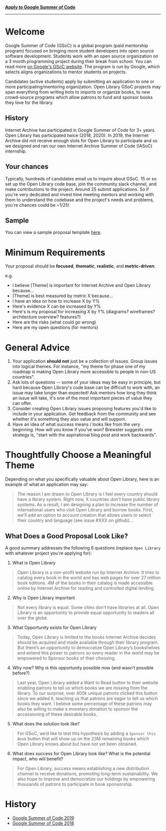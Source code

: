 [**Apply to Google Summer of Code**](https://summerofcode.withgoogle.com/organizations/5089442861154304/)

***

# Welcome

Google Summer of Code (GSoC) is a global program (paid mentorship program) focused on bringing more student developers into open source software development. Students work with an open source organization on a 3 month programming project during their break from school. You can read more [on Google's GSoC website](https://summerofcode.withgoogle.com). The program is run by Google, which selects aligns organizations to mentor students on projects.

Candidates (active students) apply by submitting an application to one or more participating/mentoring organization. Open Library GSoC projects may span everything from writing bots to imports or organize books, to new crowd-source programs which allow patrons to fund and sponsor books they love for the library.

## History

Internet Archive has participated in Google Summer of Code for 3+ years. Open Library has participated twice (2018, 2020). In 2019, the Internet Archive did not receive enough slots for Open Library to participate and so we designed and ran our own Internet Archive Summer of Code (IASoC) internship. 

## Your chances

Typically, hundreds of candidates email us to inquire about GSoC. 15 or so set up the Open Library code base, join the community slack channel, and make contributions to the project. Around 25 submit applications. So if you're very dedicated and invest time meeting mentors and working with them to understand the codebase and the project's needs and problems, you're chances could be ~1/25!

## Sample

You can view a sample proposal template [here](https://docs.google.com/document/d/1FkKxvI6sbi7Nj42WdVmkHwiycPR3PR_VV44cwHPCOnM/edit#heading=h.z6ne0og04bp5).

# Minimum Requirements

Your proposal should be **focused**, **thematic**, **realistic**, and **metric-driven**:

e.g.
- I believe [Theme] is important for Internet Archive and Open Library because...
- [Theme] is best measured by metric X because...
- I have an idea on how to increase X by Y%
- Here's evidence X can be increased by Y%
- Here's is my proposal for increasing X by Y% (diagrams? wireframes? architecture overview? features?)
- Here are the risks (what could go wrong)
- Here are my open questions (for mentors)

# General Advice

1. Your application **should not** just be a collection of issues. Group issues into logical themes. For instance, "my theme for phase one of my roadmap is making Open Library more accessible to people in non-US countries".
2. Ask lots of questions -- some of your ideas may be easy in principle, but hard because Open Library's code base can be difficult to work with, an issue may take longer than expected! Ask mentors how long they think an issue will take, it's one of the most important pieces of value they can offer.
3. Consider creating Open Library issues proposing features you'd like to include in your application. Get feedback from the community and see whether it's something they also value and will support.
4. Have an idea of what success means / looks like from the very beginning. How will you know if you've won? Brewster suggests one strategy is, "start with the aspirational blog post and work backwards".

# Thoughtfully Choose a Meaningful Theme

Depending on what you specifically valuable about Open Library, here is an example of what an application may say:

> The reason I am drawn to Open Library is I feel every country should have a library system. Right now, X countries don't have public library systems. As a result, I am designing a plan to increase the number of international users who visit Open Library and borrow books. First, we'll add an option to account creation that allows users to select their country and language (see issue #XXX on github)...

## What Does a Good Proposal Look Like?
A good summary addresses the following 6 questions (replace `Open Library` with whatever project you're applying for): 

1) What is Open Library
> Open Library is a non-profit website run by Internet Archive. It tries to catalog every book in the world and has web pages for over 27 million book editions. 4M of the books in their catalog is made accessible online by Internet Archive for reading and controlled digital lending.
2) Why is Open Library important
> Not every library is equal. Some cities don’t have libraries at all. Open Library is an opportunity to provide equal opportunity to readers all over the globe.
3) What Opportunity exists for Open Library
> Today, Open Library is limited to the books Internet Archive decides should be acquired and made available through their library program. But there’s an opportunity to democratize Open Library’s bookshelves and extend this power to patrons so every reader in the world may be empowered to Sponsor books of their choosing.
4) Why now? Why is this opportunity possible now (and wasn’t possible before?)
> Last year, Open Library added a Want to Read button to their website enabling patrons to tell us which books we are missing from the library. To our surprise, over 400k unique patrons clicked this button since we added it, teaching us that patrons are eager to tell us which books they want. I believe some percentage of these patrons may also be willing to make a monetary donation to sponsor the accessioning of these desirable books.
5) What does the solution look like?
> For GSoC, we’d like to test this hypothesis by adding a `Sponsor this Book` button that will show up on the 23M remaining books which Open Library knows about but have not yet been obtained.
6) What does success for Open Library look like? What is the potential impact, who will benefit?
> For Open Library, success means establishing a new distribution channel to receive donations, promoting long-term sustainability. We also hope to improve and democratize our holdings by empowering thousands of patrons to participate in book sponsorship.

# History
- [Google Summer of Code 2019](Google-Summer-of-Code-2019)
- [Google Summer of Code 2018](Google-Summer-of-Code-2018)